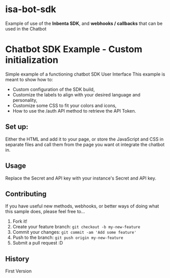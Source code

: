 # isa-bot-sdk
Example of use of the **Inbenta SDK**, and **webhooks / callbacks** that can be used in the Chatbot

# Chatbot SDK Example - Custom initialization
Simple example of a functioning chatbot SDK User Interface 
This example is meant to show how to: 
* Custom configuration of the SDK build, 
* Customize the labels to align with your desired language and personality, 
* Customize some CSS to fit your colors and icons,
* How to use the /auth API method to retrieve the API Token. 

## Set up: 
Either the HTML and add it to your page, or store the JavaScript and CSS in separate files and call them from the page you want ot integrate the chatbot in. 

## Usage
Replace the Secret <inbenta-secret> and API key <inbenta-key> with your instance's Secret and API key.

## Contributing 
If you have useful new methods, webhooks, or better ways of doing what this sample does, please feel free to...

1. Fork it!
2. Create your feature branch: `git checkout -b my-new-feature`
3. Commit your changes: `git commit -am 'Add some feature'`
4. Push to the branch: `git push origin my-new-feature`
5. Submit a pull request :D

## History
First Version
